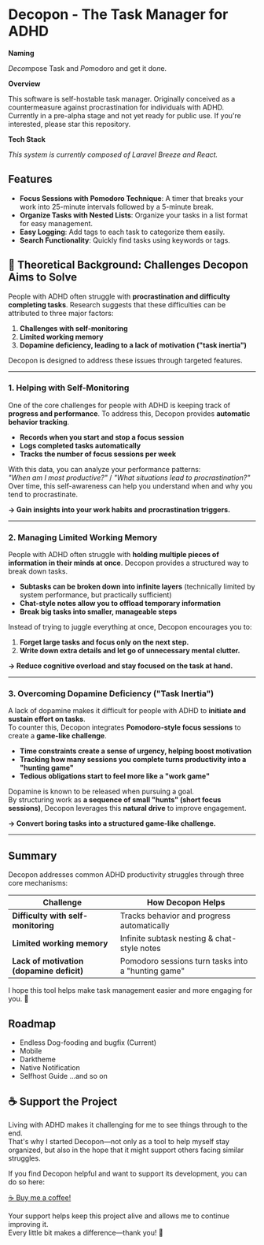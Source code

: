 # Decopon - The Task Manager for ADHD

**Naming**

*Deco*mpose Task and *Po*modoro and get it do*n*e.

**Overview**

This software is self-hostable task manager. Originally conceived as a countermeasure against procrastination for individuals with ADHD. Currently in a pre-alpha stage and not yet ready for public use. If you're interested, please star this repository.

**Tech Stack**

*This system is currently composed of Laravel Breeze and React.*

## Features

- **Focus Sessions with Pomodoro Technique**: A timer that breaks your work into 25-minute intervals followed by a 5-minute break.
- **Organize Tasks with Nested Lists**: Organize your tasks in a list format for easy management.
- **Easy Logging**: Add tags to each task to categorize them easily.
- **Search Functionality**: Quickly find tasks using keywords or tags.

## 🎯 Theoretical Background: Challenges Decopon Aims to Solve

People with ADHD often struggle with **procrastination and difficulty completing tasks**. Research suggests that these difficulties can be attributed to three major factors:

1. **Challenges with self-monitoring**
2. **Limited working memory**
3. **Dopamine deficiency, leading to a lack of motivation ("task inertia")**

Decopon is designed to address these issues through targeted features.

---

### **1. Helping with Self-Monitoring**
One of the core challenges for people with ADHD is keeping track of **progress and performance**. To address this, Decopon provides **automatic behavior tracking**.

- **Records when you start and stop a focus session**
- **Logs completed tasks automatically**
- **Tracks the number of focus sessions per week**

With this data, you can analyze your performance patterns:  
*"When am I most productive?"* / *"What situations lead to procrastination?"*  
Over time, this self-awareness can help you understand when and why you tend to procrastinate.

**→ Gain insights into your work habits and procrastination triggers.**

---

### **2. Managing Limited Working Memory**
People with ADHD often struggle with **holding multiple pieces of information in their minds at once**. Decopon provides a structured way to break down tasks.

- **Subtasks can be broken down into infinite layers** (technically limited by system performance, but practically sufficient)
- **Chat-style notes allow you to offload temporary information**
- **Break big tasks into smaller, manageable steps**

Instead of trying to juggle everything at once, Decopon encourages you to:
1. **Forget large tasks and focus only on the next step.**
2. **Write down extra details and let go of unnecessary mental clutter.**

**→ Reduce cognitive overload and stay focused on the task at hand.**

---

### **3. Overcoming Dopamine Deficiency ("Task Inertia")**
A lack of dopamine makes it difficult for people with ADHD to **initiate and sustain effort on tasks**.  
To counter this, Decopon integrates **Pomodoro-style focus sessions** to create a **game-like challenge**.

- **Time constraints create a sense of urgency, helping boost motivation**
- **Tracking how many sessions you complete turns productivity into a "hunting game"**
- **Tedious obligations start to feel more like a "work game"**

Dopamine is known to be released when pursuing a goal.  
By structuring work as **a sequence of small "hunts" (short focus sessions)**, Decopon leverages this **natural drive** to improve engagement.

**→ Convert boring tasks into a structured game-like challenge.**

---

## **Summary**
Decopon addresses common ADHD productivity struggles through three core mechanisms:

| Challenge | How Decopon Helps |
|-----------|------------------|
| **Difficulty with self-monitoring** | Tracks behavior and progress automatically |
| **Limited working memory** | Infinite subtask nesting & chat-style notes |
| **Lack of motivation (dopamine deficit)** | Pomodoro sessions turn tasks into a "hunting game" |

I hope this tool helps make task management easier and more engaging for you. 🚀

## Roadmap

- Endless Dog-fooding and bugfix (Current)
- Mobile
- Darktheme
- Native Notification
- Selfhost Guide
...and so on

## ☕ Support the Project

Living with ADHD makes it challenging for me to see things through to the end.  
That's why I started Decopon—not only as a tool to help myself stay organized, but also in the hope that it might support others facing similar struggles.

If you find Decopon helpful and want to support its development, you can do so here:

[☕ Buy me a coffee!](https://buymeacoffee.com/kawadumax)

Your support helps keep this project alive and allows me to continue improving it.  
Every little bit makes a difference—thank you! 💖